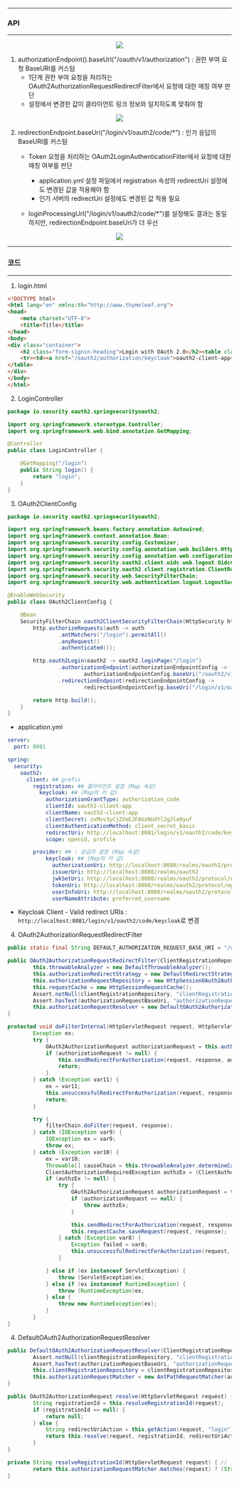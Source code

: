 -----
### API
-----
<div align="center">
<img src="https://github.com/user-attachments/assets/6e404198-d503-4598-a467-1f6036b63111">
</div>

1. authorizationEndpoint().baseUrl("/oauth/v1/authorization") : 권한 부여 요청 BaseURI를 커스텀
   - 1단계 권한 부여 요청을 처리하는 OAuth2AuthorizationRequestRedirectFilter에서 요청에 대한 매칭 여부 판단
   - 설정에서 변경한 값이 클라이언트 링크 정보와 일치하도록 맞춰야 함

<div align="center">
<img src="https://github.com/user-attachments/assets/f8b0765a-fb60-4ece-a9cc-b3a11e3a18a2">
</div>

2. redirectionEndpoint.baseUri("/login/v1/oauth2/code/*") : 인가 응답의 BaseURI를 커스텀
   - Token 요청을 처리하는 OAuth2LoginAuthenticationFilter에서 요청에 대한 매칭 여부를 판단
     + application.yml 설정 파일에서 registration 속성의 redirectUri 설정에도 변경된 값을 적용해야 함
     + 인가 서버의 redirectUri 설정에도 변경된 값 적용 필요

   - loginProcessingUrl("/login/v1/oauth2/code/*")를 설정해도 결과는 동일하지만, redirectionEndpoint.baseUri가 더 우선

<div align="center">
<img src="https://github.com/user-attachments/assets/916d89d4-40b4-4357-83c3-b2ccfba5041c">
</div>

-----
### 코드
-----
1. login.html
```html
<!DOCTYPE html>
<html lang="en" xmlns:th="http://www.thymeleaf.org">
<head>
    <meta charset="UTF-8">
    <title>Title</title>
</head>
<body>
<div class="container">
    <h2 class="form-signin-heading">Login with OAuth 2.0</h2><table class="table table-striped">
    <tr><td><a href="/oauth2/authorization/keycloak">oauth2-client-app</a></td></tr>
</table>
</div>
</body>
</html>
```

2. LoginController
```java
package io.security.oauth2.springsecurityoauth2;

import org.springframework.stereotype.Controller;
import org.springframework.web.bind.annotation.GetMapping;

@Controller
public class LoginController {

    @GetMapping("/login")
    public String login() {
        return "login";
    }
}
```

3. OAuth2ClientConfig
```java
package io.security.oauth2.springsecurityoauth2;

import org.springframework.beans.factory.annotation.Autowired;
import org.springframework.context.annotation.Bean;
import org.springframework.security.config.Customizer;
import org.springframework.security.config.annotation.web.builders.HttpSecurity;
import org.springframework.security.config.annotation.web.configuration.EnableWebSecurity;
import org.springframework.security.oauth2.client.oidc.web.logout.OidcClientInitiatedLogoutSuccessHandler;
import org.springframework.security.oauth2.client.registration.ClientRegistrationRepository;
import org.springframework.security.web.SecurityFilterChain;
import org.springframework.security.web.authentication.logout.LogoutSuccessHandler;

@EnableWebSecurity
public class OAuth2ClientConfig {

    @Bean
    SecurityFilterChain oauth2ClientSecurityFilterChain(HttpSecurity http) throws Exception {
        http.authorizeRequests(auth -> auth
                .antMatchers("/login").permitAll()
                .anyRequest()
                .authenticated());

        http.oauth2Login(oauth2 -> oauth2.loginPage("/login")
                .authorizationEndpoint(authorizationEndpointConfig ->
                        authorizationEndpointConfig.baseUri("/oauth2/v1/authorization"))
                .redirectionEndpoint(redirectionEndpointConfig ->
                        redirectionEndpointConfig.baseUri("/login/v1/oauth2/code/*")));

        return http.build();
    }
}
```

  - application.yml
```yml
server:
  port: 8081

spring:
  security:
    oauth2:
      client: ## prefix
        registration: ## 클라이언트 설정 (Map 속성)
          keycloak: ## (Map의 키 값)
            authorizationGrantType: authorization_code
            clientId: oauth2-client-app
            clientName: oauth2-client-app
            clientSecret: zxMvv3yCjZVoEJFAUzNUdYlJgJla9yuf
            clientAuthenticationMethod: client_secret_basic
            redirectUri: http://localhost:8081/login/v1/oauth2/code/keycloak
            scope: openid, profile

        provider: ## : 공급자 설정 (Map 속성)
            keycloak: ## (Map의 키 값)
              authorizationUri: http://localhost:8080/realms/oauth2/protocol/openid-connect/auth
              issuerUri: http://localhost:8080/realms/oauth2
              jwkSetUri: http://localhost:8080/realms/oauth2/protocol/openid-connect/certs
              tokenUri: http://localhost:8080/realms/oauth2/protocol/openid-connect/token
              userInfoUri: http://localhost:8080/realms/oauth2/protocol/openid-connect/userinfo
              userNameAttribute: preferred_username
```

  - Keycloak Client - Valid redirect URIs : ```http://localhost:8081/login/v1/oauth2/code/keycloak```로 변경
    
4. OAuth2AuthorizationRequestRedirectFilter
```java
public static final String DEFAULT_AUTHORIZATION_REQUEST_BASE_URI = "/oauth2/authorization";

public OAuth2AuthorizationRequestRedirectFilter(ClientRegistrationRepository clientRegistrationRepository, String authorizationRequestBaseUri) {
        this.throwableAnalyzer = new DefaultThrowableAnalyzer();
        this.authorizationRedirectStrategy = new DefaultRedirectStrategy();
        this.authorizationRequestRepository = new HttpSessionOAuth2AuthorizationRequestRepository();
        this.requestCache = new HttpSessionRequestCache();
        Assert.notNull(clientRegistrationRepository, "clientRegistrationRepository cannot be null");
        Assert.hasText(authorizationRequestBaseUri, "authorizationRequestBaseUri cannot be empty");
        this.authorizationRequestResolver = new DefaultOAuth2AuthorizationRequestResolver(clientRegistrationRepository, authorizationRequestBaseUri); // DefaultOAuth2AuthorizationRequestResolver
}

protected void doFilterInternal(HttpServletRequest request, HttpServletResponse response, FilterChain filterChain) throws ServletException, IOException {
        Exception ex;
        try {
            OAuth2AuthorizationRequest authorizationRequest = this.authorizationRequestResolver.resolve(request); // DefaultOAuth2AuthorizationRequestResolver
            if (authorizationRequest != null) {
                this.sendRedirectForAuthorization(request, response, authorizationRequest);
                return;
            }
        } catch (Exception var11) {
            ex = var11;
            this.unsuccessfulRedirectForAuthorization(request, response, ex);
            return;
        }

        try {
            filterChain.doFilter(request, response);
        } catch (IOException var9) {
            IOException ex = var9;
            throw ex;
        } catch (Exception var10) {
            ex = var10;
            Throwable[] causeChain = this.throwableAnalyzer.determineCauseChain(ex);
            ClientAuthorizationRequiredException authzEx = (ClientAuthorizationRequiredException)this.throwableAnalyzer.getFirstThrowableOfType(ClientAuthorizationRequiredException.class, causeChain);
            if (authzEx != null) {
                try {
                    OAuth2AuthorizationRequest authorizationRequest = this.authorizationRequestResolver.resolve(request, authzEx.getClientRegistrationId());
                    if (authorizationRequest == null) {
                        throw authzEx;
                    }

                    this.sendRedirectForAuthorization(request, response, authorizationRequest);
                    this.requestCache.saveRequest(request, response);
                } catch (Exception var8) {
                    Exception failed = var8;
                    this.unsuccessfulRedirectForAuthorization(request, response, failed);
                }

            } else if (ex instanceof ServletException) {
                throw (ServletException)ex;
            } else if (ex instanceof RuntimeException) {
                throw (RuntimeException)ex;
            } else {
                throw new RuntimeException(ex);
            }
        }
}
```

4. DefaultOAuth2AuthorizationRequestResolver
```java
public DefaultOAuth2AuthorizationRequestResolver(ClientRegistrationRepository clientRegistrationRepository, String authorizationRequestBaseUri) {
        Assert.notNull(clientRegistrationRepository, "clientRegistrationRepository cannot be null");
        Assert.hasText(authorizationRequestBaseUri, "authorizationRequestBaseUri cannot be empty");
        this.clientRegistrationRepository = clientRegistrationRepository;
        this.authorizationRequestMatcher = new AntPathRequestMatcher(authorizationRequestBaseUri + "/{" + "registrationId" + "}");
}

public OAuth2AuthorizationRequest resolve(HttpServletRequest request) {
        String registrationId = this.resolveRegistrationId(request);
        if (registrationId == null) {
            return null;
        } else {
            String redirectUriAction = this.getAction(request, "login");
            return this.resolve(request, registrationId, redirectUriAction);
        }
}

private String resolveRegistrationId(HttpServletRequest request) { // 요청 정보 URI, 클래스가 가진 RequestMatcher URI 비교
        return this.authorizationRequestMatcher.matches(request) ? (String)this.authorizationRequestMatcher.matcher(request).getVariables().get("registrationId") : null;
}
```

